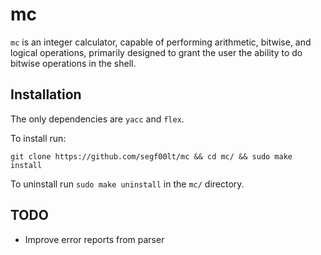 # mc

`mc` is an integer calculator, capable of performing arithmetic, bitwise, and
logical operations, primarily designed to grant the user the ability to do
bitwise operations in the shell.

## Installation

The only dependencies are `yacc` and `flex`.

To install run:

`git clone https://github.com/segf00lt/mc && cd mc/ && sudo make install`

To uninstall run `sudo make uninstall` in the `mc/` directory.

## TODO

- Improve error reports from parser
